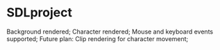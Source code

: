 # SDLproject
Background rendered;
Character rendered;
Mouse and keyboard events supported;
Future plan: Clip rendering for character movement;
